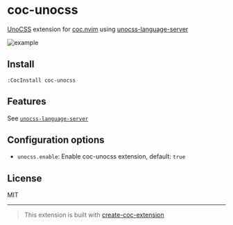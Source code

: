 # coc-unocss

[UnoCSS](https://unocss.dev) extension for [coc.nvim](https://github.com/neoclide/coc.nvim) using [unocss-language-server](https://github.com/xna00/unocss-language-server)

![example](https://raw.githubusercontent.com/auvred/coc-unocss/main/docs/example.gif)

## Install

`:CocInstall coc-unocss`

## Features

See [`unocss-language-server`](https://github.com/xna00/unocss-language-server)

## Configuration options

- `unocss.enable`: Enable coc-unocss extension, default: `true`

## License

MIT

---

> This extension is built with [create-coc-extension](https://github.com/fannheyward/create-coc-extension)
